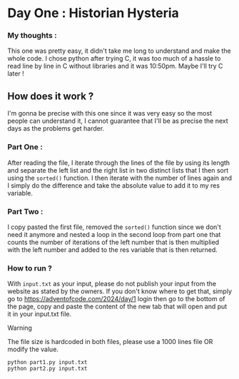 # Day One : Historian Hysteria

### My thoughts :

This one was pretty easy, it didn't take me long to understand and make the whole code. I chose python after trying C, it was too much of a hassle to read line by line in C without libraries and it was 10:50pm. Maybe I'll try C later !


## How does it work ?

I'm gonna be precise with this one since it was very easy so the most people can understand it, I cannot guarantee that I'll be as precise the next days as the problems get harder.

### Part One :

After reading the file, I iterate through the lines of the file by using its length and separate the left list and the right list in two distinct lists that I then sort using the ``sorted()`` function. I then iterate with the number of lines again and I simply do  the difference and take the absolute value to add it to my res variable.

### Part Two :

I copy pasted the first file, removed the ``sorted()`` function since we don't need it anymore and nested a loop in the second loop from part one that counts the number of iterations of the left number that is then multiplied with the left number and added to the res variable that is then returned.

### How to run ?

With ``input.txt`` as your input, please do not publish your input from the website as stated by the owners. If you don't know where to get that, simply go to https://adventofcode.com/2024/day/1 login then go to the bottom of the page, copy and paste the content of the new tab that will open and put it in your input.txt file.

> [!WARNING]
> The file size is hardcoded in both files, please use a 1000 lines file OR modify the value.

```terminal
python part1.py input.txt
python part2.py input.txt
```